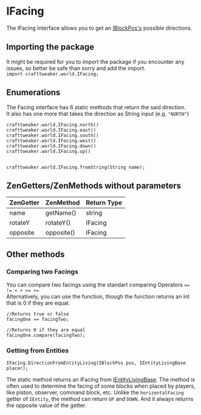 # IFacing

The IFacing Interface allows you to get an [IBlockPos's](/Vanilla/World/IBlockPos/) possible directions.

## Importing the package

It might be required for you to import the package if you encounter any issues, so better be safe than sorry and add the import.  
`import crafttweaker.world.IFacing;`

## Enumerations

The Facing interface has 6 static methods that return the said direction.  
It also has one more that takes the direction as String input (e.g. `"NORTH"`)

```zenscript
crafttweaker.world.IFacing.north()
crafttweaker.world.IFacing.east()
crafttweaker.world.IFacing.south()
crafttweaker.world.IFacing.west()
crafttweaker.world.IFacing.down()
crafttweaker.world.IFacing.up()


crafttweaker.world.IFacing.fromString(String name);
```

## ZenGetters/ZenMethods without parameters

| ZenGetter | ZenMethod  | Return Type |
| --------- | ---------- | ----------- |
| name      | getName()  | string      |
| rotateY   | rotateY()  | IFacing     |
| opposite  | opposite() | IFacing     |

## Other methods

### Comparing two Facings

You can compare two facings using the standart comparing Operators `== != < > <= >=`  
Alternatively, you can use the function, though the function returns an int that is 0 if they are equal.

```zenscript
//Returns true or false
facingOne == facingTwo;

//Returns 0 if they are equal
facingOne.compare(facingTwo);
```

### Getting from Entities

`IFacing.DirectionFromEntityLiving(IBlockPos pos, IEntityLivingBase placer);`

The static method returns an IFacing from [IEntityLivingBase](Vanilla/Entities/IEntityLivingBase). The method is often used to determine the facing of some blocks when placed by players, like piston, observer, command block, etc. Unlike the `horizontalFacing` getter of `IEntity`, the method can return `UP` and `DOWN`. And it always returns the opposite value of the getter.